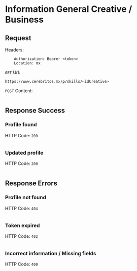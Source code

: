 # Information General Creative / Business

## Request

Headers:
```
	Authorization: Bearer <token>
	Location: mx
```

`GET` Url:
```url
https://www.cerebritos.mx/p/skills/<idCreative>
```

`POST` Content:
```json

```
## Response Success

### Profile found

HTTP Code: `200`

```json

```

### Updated profile

HTTP Code: `200`

```json

```

## Response Errors

### Profile not found

HTTP Code: `404`

```json

```

### Token expired

HTTP Code: `402`

```json

```

### Incorrect information / Missing fields

HTTP Code: `400`

```json

```